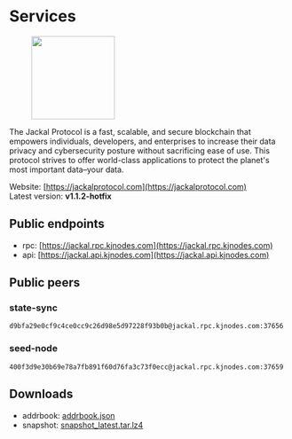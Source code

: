 # Services

<figure><img src="https://raw.githubusercontent.com/kj89/testnet_manuals/main/pingpub/logos/jackal.png" width="150" alt=""><figcaption></figcaption></figure>

The Jackal Protocol is a fast, scalable, and secure blockchain that empowers  individuals, developers, and enterprises to increase their data privacy and  cybersecurity posture without sacrificing ease of use. This protocol strives  to offer world-class applications to protect the planet's most important data–your data.


Website: [https://jackalprotocol.com](https://jackalprotocol.com) \
Latest version: **v1.1.2-hotfix**

## Public endpoints

* rpc: [https://jackal.rpc.kjnodes.com](https://jackal.rpc.kjnodes.com)
* api: [https://jackal.api.kjnodes.com](https://jackal.api.kjnodes.com)

## Public peers

### state-sync

```
d9bfa29e0cf9c4ce0cc9c26d98e5d97228f93b0b@jackal.rpc.kjnodes.com:37656
```

### seed-node

```
400f3d9e30b69e78a7fb891f60d76fa3c73f0ecc@jackal.rpc.kjnodes.com:37659
```

## Downloads

* addrbook: [addrbook.json](https://snapshots.kjnodes.com/jackal/addrbook.json)
* snapshot: [snapshot_latest.tar.lz4](https://snapshots.kjnodes.com/jackal/snapshot\_latest.tar.lz4)
